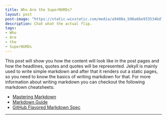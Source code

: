 ```yaml
---
title: Who Are the SuperNURDs?
layout: post
post-image: "https://static.wixstatic.com/media/a9408a_b98a66e933534bd78ef63fca079d261f~mv2.jpg/v1/fill/w_1903,h_636,al_c,q_85,usm_0.66_1.00_0.01,enc_auto/a9408a_b98a66e933534bd78ef63fca079d261f~mv2.jpg"
description: Chat what the actual flip.
tags:
- Who
- Are
- the
- SuperNURDs
---
```


This post will show you how the content will look like in the post pages and how the headlines, quotes and quotes will be represented. Jekyll is mainly used to write simple markdown and after that it renders out a static pages, so you need to know the basics of writing markdown for that.
For more information about writing markdown you can checkout the following markdown cheatsheets:
* [Mastering Markdown](https://guides.github.com/features/mastering-markdown/)
* [Markdown Guide](https://www.markdownguide.org/cheat-sheet/)
* [GitHub Flavored Markdown Spec](https://github.github.com/gfm/)

---

